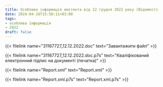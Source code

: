 ```yaml
---
title: Особлива інформація емітента від 12 грудня 2022 року (Відомості про зміну складу посадових осіб емітента)
date: 2024-04-16T15:58:11+03:00
tags:
- особлива інформація
- 2022
draft: false
---
```


{{< filelink name="31167727_12.12.2022.doc" text="Завантажити файл" >}}

{{< filelink name="31167727_12.12.2022.doc.p7s" text="Кваліфікований електронний підпис на документі (печатка)" >}}

{{< filelink name="Report.xml" text="Report.xml" >}}

{{< filelink name="Report.xml.p7s" text="Report.xml.p7s" >}}
